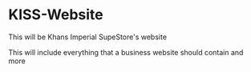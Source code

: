# KISS-Website
This will be  Khans Imperial SupeStore's website

This will include everything that a business website should contain and more
